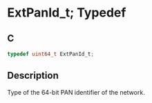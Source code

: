 # ExtPanId_t; Typedef

## C

```c
typedef uint64_t ExtPanId_t;

```

## Description

Type of the 64-bit PAN identifier of the network.
